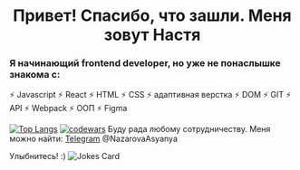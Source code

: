 <h1 align="center">Привет! Спасибо, что зашли. Меня зовут Настя</h1> 
<h3 align="left"> Я начинающий frontend developer, но уже не понаслышке знакома с:</h3>
<p>
  ⚡ Javascript
  ⚡ React  
  ⚡ HTML
  ⚡ CSS
  ⚡ адаптивная верстка  
  ⚡ DOM
  ⚡ GIT
  ⚡ API
  ⚡ Webpack
  ⚡ ООП  
  ⚡ Figma  
  </p>
  
  
[![Top Langs](https://github-readme-stats.vercel.app/api/top-langs/?username=anuraghazra&layout=compact)](https://github.com/anuraghazra/github-readme-stats)
[![codewars](https://www.codewars.com/users/NazarovaAsya/badges/large)](https://www.codewars.com/users/NazarovaAsya)
Буду рада любому сотрудничеству. Меня можно найти: [Telegram](https://img.shields.io/badge/Telegram-2CA5E0?style=for-the-badge&logo=telegram&logoColor=white) @NazarovaAsyanya

<p>Улыбнитесь! :) 
  <img src="https://readme-jokes.vercel.app/api" alt="Jokes Card" />
</p>

